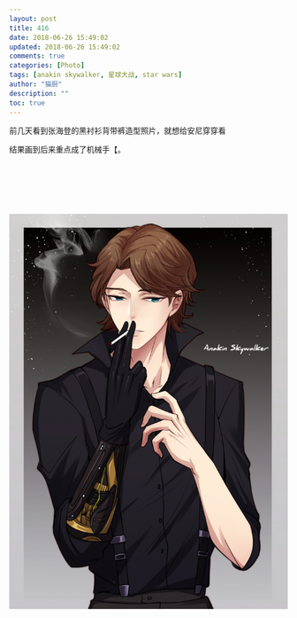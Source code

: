 ```yaml
---
layout: post
title: 416
date: 2018-06-26 15:49:02
updated: 2018-06-26 15:49:02
comments: true
categories: [Photo]
tags: [anakin skywalker, 星球大战, star wars]
author: "猫厨"
description: ""
toc: true
---
```


<p>前几天看到张海登的黑衬衫背带裤造型照片，就想给安尼穿穿看</p> 
<p>结果画到后来重点成了机械手【。</p> 
<p><br /></p> 
<p><br /></p> 
<p><br /></p>

![](https://raw.githubusercontent.com/alicewish/meowchain247/master/img_cVZNdzJtQk9JV2NLNEd5bHdSeDVrcmZGd3M3TmFYbjkrVC90YXFiMDl2SWVpa1V2amJvNzZ3PT0.jpg)